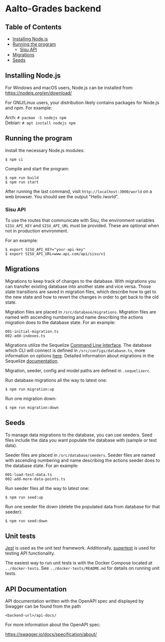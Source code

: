 <!--
SPDX-FileCopyrightText: 2022 The Aalto Grades Developers

SPDX-License-Identifier: MIT
-->

# Aalto-Grades backend

## Table of Contents

- [Installing Node.js](#installing-nodejs)
- [Running the program](#running-the-program)
  - [Sisu API](#sisu-api)
- [Migrations](#migrations)
- [Seeds](#seeds)

## Installing Node.js

For Windows and macOS users, Node.js can be installed from:
https://nodejs.org/en/download/

For GNU/Linux users, your distribution likely contains packages for Node.js and
npm. For example:

Arch: `# pacman -S nodejs npm`  
Debian: `# apt install nodejs npm`

## Running the program

Install the necessary Node.js modules:
```
$ npm ci
```
Compile and start the program:
```
$ npm run build
$ npm run start
```
After running the last command, visit `http://localhost:3000/world` on a web
browser. You should see the output "Hello /world".

### Sisu API

To use the routes that communicate with Sisu, the environment variables `SISU_API_KEY` 
and `SISU_API_URL` must be provided. These are optional when not in production environment.

For an example:
```
$ export SISU_API_KEY="your-api-key"
$ export SISU_API_URL=www.api.com/api/sisu/v1
```

## Migrations

Migrations to keep track of changes to the database. With migrations
you can transfer existing database into another state and vice versa.
Those state transitions are saved in migration files, which describe
how to get to the new state and how to revert the changes in order
to get back to the old state.

Migration files are placed in `/src/database/migrations`.
Migration files are named with ascending numbering and name describing
the actions migration does to the database state. For an example:
```
001-initial-migration.ts
002-add-indexes.ts
```

Migrations utilize the Sequelize [Command Line Interface](https://github.com/sequelize/cli).
The database which CLI will connect is defined in `/src/configs/database.ts`,
more information on options [here](https://github.com/sequelize/cli/blob/main/docs/README.md).
Detailed information about migrations in the Sequelize
[documentation](https://sequelize.org/docs/v6/other-topics/migrations/).

Migration, seeder, config and model paths are defined in `.sequelizerc`.

Run database migrations all the way to latest one:
```
$ npm run migration:up
```

Run one migration down:
```
$ npm run migration:down
```


## Seeds

To manage data migrations to the database, you can use seeders.
Seed files include the data you want populate the database with (sample or test data).

Seeder files are placed in `/src/database/seeders`.
Seeder files are named with ascending numbering and name describing
the actions seeder does to the database state. For an example:
```
001-load-test-data.ts
002-add-more-data-points.ts
```

Run seeder files all the way to latest one:
```
$ npm run seed:up
```

Run one seeder file down (delete the populated data from database for that seeder):
```
$ npm run seed:down
```

## Unit tests

[Jest](https://jestjs.io/docs/getting-started) is used as the unit test
framework. Additionally, [supertest](https://www.npmjs.com/package/supertest)
is used for testing API functionality.

The easiest way to run unit tests is with the Docker Compose located at
`../docker-tests`. See `../docker-tests/README.md` for details on running unit
tests.

## API Documentation

API documentation written with the OpenAPI spec and displayed by Swagger can be found from the path 
```
<backend-url>/api-docs/
```

For more information about the OpenAPI spec:

https://swagger.io/docs/specification/about/
